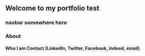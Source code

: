 ## Welcome to my portfolio test


### navbar somewhere here






### About 


#### Who I am          Contact (LinkedIn, Twitter, Facebook, Indeed, email)


